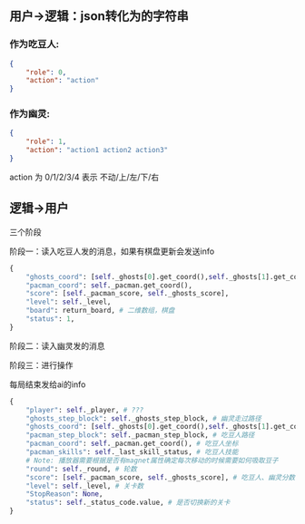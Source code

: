 ## 用户->逻辑：json转化为的字符串

### 作为吃豆人: 
```json
{
    "role": 0,
    "action": "action"
}
```

### 作为幽灵: 
```json
{
    "role": 1,
    "action": "action1 action2 action3"
}
```
action 为 0/1/2/3/4 表示 不动/上/左/下/右

## 逻辑->用户
三个阶段

阶段一：读入吃豆人发的消息，如果有棋盘更新会发送info
```py
{
    "ghosts_coord": [self._ghosts[0].get_coord(),self._ghosts[1].get_coord(),self._ghosts[2].get_coord()],
    "pacman_coord": self._pacman.get_coord(),
    "score": [self._pacman_score, self._ghosts_score],
    "level": self._level,
    "board": return_board, # 二维数组，棋盘 
    "status": 1,
}
```

阶段二：读入幽灵发的消息

阶段三：进行操作

每局结束发给ai的info
```py
{
    "player": self._player, # ???
    "ghosts_step_block": self._ghosts_step_block, # 幽灵走过路径
    "ghosts_coord": [self._ghosts[0].get_coord(),self._ghosts[1].get_coord(),self._ghosts[2].get_coord()], # 幽灵坐标
    "pacman_step_block": self._pacman_step_block, # 吃豆人路径
    "pacman_coord": self._pacman.get_coord(), # 吃豆人坐标
    "pacman_skills": self._last_skill_status, # 吃豆人技能
    # Note: 播放器需要根据是否有magnet属性确定每次移动的时候需要如何吸取豆子
    "round": self._round, # 轮数
    "score": [self._pacman_score, self._ghosts_score], # 吃豆人、幽灵分数
    "level": self._level, # 关卡数
    "StopReason": None,
    "status": self._status_code.value, # 是否切换新的关卡
}
```
